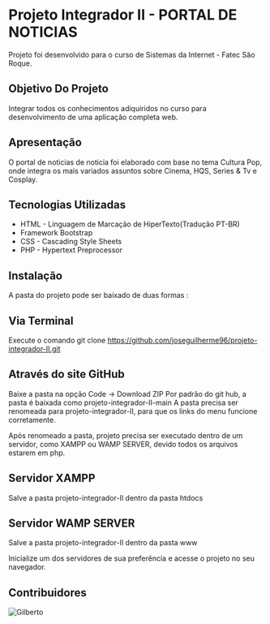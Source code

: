 # Projeto Integrador II - PORTAL DE NOTICIAS
Projeto foi desenvolvido para o curso de Sistemas da Internet - Fatec São Roque.
## Objetivo Do Projeto
Integrar todos os conhecimentos adiquiridos no curso para desenvolvimento de uma aplicação completa web. 

## Apresentação
O portal de noticias de noticia foi elaborado com base no tema Cultura Pop, onde integra os mais variados assuntos sobre Cinema, HQS, Series & Tv e Cosplay.

## Tecnologias Utilizadas
* HTML - Linguagem de Marcação de HiperTexto(Tradução PT-BR)
* Framework Bootstrap
* CSS - Cascading Style Sheets
* PHP - Hypertext Preprocessor

## Instalação
A pasta do projeto pode ser baixado de duas formas :

## Via Terminal
Execute o comando git clone https://github.com/joseguilherme96/projeto-integrador-II.git

## Através do site GitHub
Baixe a pasta na opção Code -> Download ZIP
Por padrão do git hub, a pasta é baixada como projeto-integrador-II-main
A pasta precisa ser renomeada para projeto-integrador-II, para que os links do menu funcione corretamente.

Após renomeado a pasta, projeto precisa ser executado dentro de um servidor, como XAMPP ou WAMP SERVER, devido todos os arquivos estarem em php.

## Servidor XAMPP
Salve a pasta projeto-integrador-II dentro da pasta htdocs

## Servidor WAMP SERVER
Salve a pasta projeto-integrador-II dentro da pasta www

Inicialize um dos servidores de sua preferência e acesse o projeto no seu navegador.

## Contribuidores
![Gilberto](IMG-20221204-WA0101.jpg)







